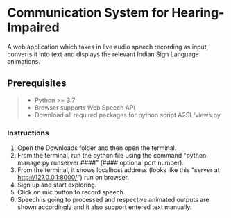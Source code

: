 # Communication System for Hearing-Impaired
A web application which takes in live audio speech recording as input, converts it into text and displays the relevant Indian Sign Language animations.

## Prerequisites

>- Python >= 3.7
>- Browser supports Web Speech API
>- Download all required packages for python script A2SL/views.py

### Instructions

1. Open the Downloads folder and then open the terminal.
2. From the terminal, run the python file using the command "python manage.py runserver ####" (#### optional port number).
3. From the terminal, it shows localhost address (looks like this "server at http://127.0.0.1:8000/") run on browser.
4. Sign up and start exploring.
5. Click on mic button to record speech.
6. Speech is going to processed and respective animated outputs are shown accordingly and it also support entered text manually.
